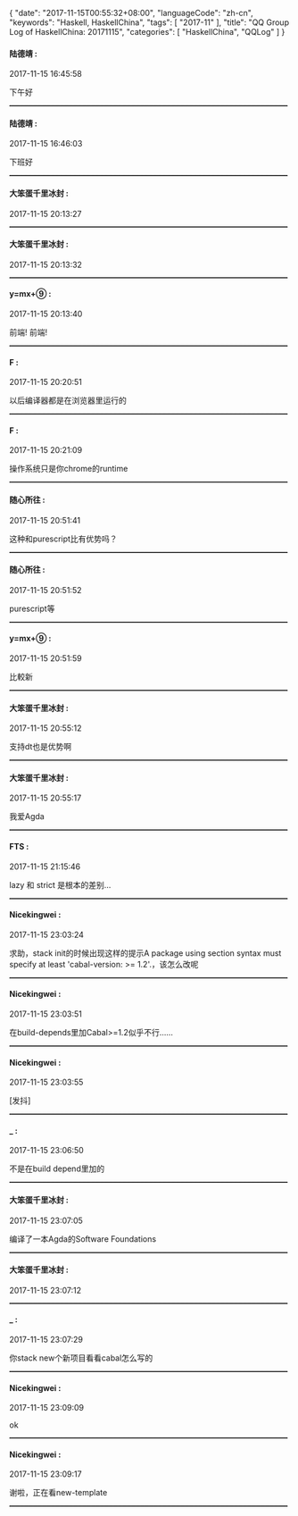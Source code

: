 {
  "date": "2017-11-15T00:55:32+08:00",
  "languageCode": "zh-cn",
  "keywords": "Haskell, HaskellChina",
  "tags": [
    "2017-11"
  ],
  "title": "QQ Group Log of HaskellChina: 20171115",
  "categories": [
    "HaskellChina", "QQLog"
  ]
}



#### 陆德靖 :

<span class="article-duration">2017-11-15 16:45:58</span>

下午好

<hr style="border-top: 1px dotted grey;width:99%"/>



#### 陆德靖 :

<span class="article-duration">2017-11-15 16:46:03</span>

下班好

<hr style="border-top: 1px dotted grey;width:99%"/>



#### 大笨蛋千里冰封 :

<span class="article-duration">2017-11-15 20:13:27</span>



<hr style="border-top: 1px dotted grey;width:99%"/>



#### 大笨蛋千里冰封 :

<span class="article-duration">2017-11-15 20:13:32</span>



<hr style="border-top: 1px dotted grey;width:99%"/>



#### y=mx+⑨ :

<span class="article-duration">2017-11-15 20:13:40</span>

前端! 前端!

<hr style="border-top: 1px dotted grey;width:99%"/>



#### F :

<span class="article-duration">2017-11-15 20:20:51</span>

以后编译器都是在浏览器里运行的

<hr style="border-top: 1px dotted grey;width:99%"/>



#### F :

<span class="article-duration">2017-11-15 20:21:09</span>

操作系统只是你chrome的runtime

<hr style="border-top: 1px dotted grey;width:99%"/>



#### 随心所往 :

<span class="article-duration">2017-11-15 20:51:41</span>

这种和purescript比有优势吗？

<hr style="border-top: 1px dotted grey;width:99%"/>



#### 随心所往 :

<span class="article-duration">2017-11-15 20:51:52</span>

purescript等

<hr style="border-top: 1px dotted grey;width:99%"/>



#### y=mx+⑨ :

<span class="article-duration">2017-11-15 20:51:59</span>

比較新

<hr style="border-top: 1px dotted grey;width:99%"/>



#### 大笨蛋千里冰封 :

<span class="article-duration">2017-11-15 20:55:12</span>

支持dt也是优势啊

<hr style="border-top: 1px dotted grey;width:99%"/>



#### 大笨蛋千里冰封 :

<span class="article-duration">2017-11-15 20:55:17</span>

我爱Agda

<hr style="border-top: 1px dotted grey;width:99%"/>



#### FTS :

<span class="article-duration">2017-11-15 21:15:46</span>

lazy 和 strict 是根本的差别…

<hr style="border-top: 1px dotted grey;width:99%"/>



#### Nicekingwei :

<span class="article-duration">2017-11-15 23:03:24</span>

求助，stack init的时候出现这样的提示A package using section syntax must specify at least 'cabal-version: >= 1.2'.，该怎么改呢

<hr style="border-top: 1px dotted grey;width:99%"/>



#### Nicekingwei :

<span class="article-duration">2017-11-15 23:03:51</span>

在build-depends里加Cabal>=1.2似乎不行……

<hr style="border-top: 1px dotted grey;width:99%"/>



#### Nicekingwei :

<span class="article-duration">2017-11-15 23:03:55</span>

[发抖]

<hr style="border-top: 1px dotted grey;width:99%"/>



#### _ :

<span class="article-duration">2017-11-15 23:06:50</span>

不是在build depend里加的

<hr style="border-top: 1px dotted grey;width:99%"/>



#### 大笨蛋千里冰封 :

<span class="article-duration">2017-11-15 23:07:05</span>

编译了一本Agda的Software Foundations

<hr style="border-top: 1px dotted grey;width:99%"/>



#### 大笨蛋千里冰封 :

<span class="article-duration">2017-11-15 23:07:12</span>



<hr style="border-top: 1px dotted grey;width:99%"/>



#### _ :

<span class="article-duration">2017-11-15 23:07:29</span>

你stack new个新项目看看cabal怎么写的

<hr style="border-top: 1px dotted grey;width:99%"/>



#### Nicekingwei :

<span class="article-duration">2017-11-15 23:09:09</span>

ok

<hr style="border-top: 1px dotted grey;width:99%"/>



#### Nicekingwei :

<span class="article-duration">2017-11-15 23:09:17</span>

谢啦，正在看new-template

<hr style="border-top: 1px dotted grey;width:99%"/>






